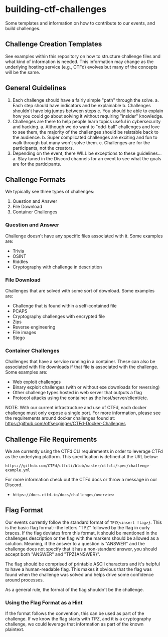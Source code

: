 # building-ctf-challenges

Some templates and information on how to contribute to our events, and build challenges.

## Challenge Creation Templates

See examples within this repository on how to structure challenge files and what kind of information is needed. This information may change as the underlying hosting service (e.g., CTFd) evolves but many of the concepts will be the same.

## General Guidelines

1. Each challenge should have a fairly simple "path" through the solve.
    a. Each step should have indicators and be explainable
    b. Challenges shouldn't have big jumps between steps
    c. You should be able to explain how you could go about solving it without requiring "insider" knowledge.
2. Challenges are there to help people learn topics useful in cybersecurity and hacking.
    a. Although we do want to "odd-ball" challenges and love to see them, the majority of the challenges should be relatable back to the audience.
    b. Super complicated challenges are exciting and fun to walk through but many won't solve them.
    c. Challenges are for the participants, not the creators.
3. Depending on the event, there WILL be exceptions to these guidelines...
    a. Stay tuned in the Discord channels for an event to see what the goals are for the participants.

## Challenge Formats

We typically see three types of challenges:

1. Question and Answer
2. File Download
3. Container Challenges

### Question and Answer

Challenge doesn't have any specific files associated with it. Some examples are:

- Trivia
- OSINT
- Riddles
- Cryptography with challenge in description

### File Download

Challenges that are solved with some sort of download. Some examples are:

- Challenge that is found within a self-contained file
- PCAPS
- Cryptography challenges with encrypted file
- Zips
- Reverse engineering
- File images
- Stego

### Container Challenges

Challenges that have a service running in a container. These can also be associated with file downloads if that file is associated with the challenge. Some examples are:

- Web exploit challenges
- Binary exploit challenges (with or without exe downloads for reversing)
- Other challenge types hosted in web server that outputs a flag
- Protocol attacks using the container as the host/server/client/etc.

NOTE: With our current infrastructure and use of CTFd, each docker challenge must only expose a single port. For more information, please see the requirements around docker challenges found at: https://github.com/offsecginger/CTFd-Docker-Challenges

## Challenge File Requirements

We are currently using the CTFd CLI requirements in order to leverage CTFd as the underlying platform. This specification is defined at the URL below:

`https://github.com/CTFd/ctfcli/blob/master/ctfcli/spec/challenge-example.yml`

For more information check out the CTFd docs or throw a message in our Discord.

- `https://docs.ctfd.io/docs/challenges/overview`

## Flag Format

Our events currently follow the standard format of `TPZ{<insert flag>}`. This is the basic flag format--the letters "TPZ" followed by the flag in curly braces. If the flag deviates from this format, it should be mentioned in the challenges description or the flag with the markers should be allowed as a solution. Meaning, if the answer to a question is "ANSWER" and the challenge does not specify that it has a non-standard answer, you should accept both "ANSWER" and "TPZ{ANSWER}".

The flag should be comprised of printable ASCII characters and it's helpful to have a human-readable flag. This makes it obvious that the flag was found when the challenge was solved and helps drive some confidence around processes.

As a general rule, the format of the flag shouldn't be the challenge.

### Using the Flag Format as a Hint

If the format follows the convention, this can be used as part of the challenge. If we know the flag starts with TPZ, and it is a cryptography challenge, we could leverage that information as part of the known plaintext.
